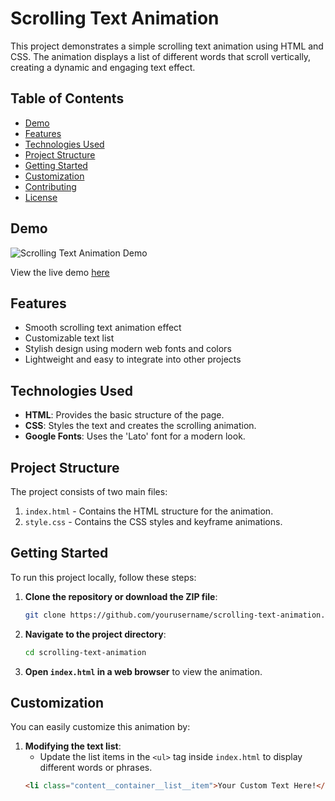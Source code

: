 # Scrolling Text Animation

This project demonstrates a simple scrolling text animation using HTML and CSS. The animation displays a list of different words that scroll vertically, creating a dynamic and engaging text effect.

## Table of Contents

- [Demo](#demo)
- [Features](#features)
- [Technologies Used](#technologies-used)
- [Project Structure](#project-structure)
- [Getting Started](#getting-started)
- [Customization](#customization)
- [Contributing](#contributing)
- [License](#license)

## Demo

![Scrolling Text Animation Demo](demo.gif) <!-- You can replace this with a screenshot or animated GIF of your project -->

View the live demo [here](#) <!-- Add a link to the live demo if available -->

## Features

- Smooth scrolling text animation effect
- Customizable text list
- Stylish design using modern web fonts and colors
- Lightweight and easy to integrate into other projects

## Technologies Used

- **HTML**: Provides the basic structure of the page.
- **CSS**: Styles the text and creates the scrolling animation.
- **Google Fonts**: Uses the 'Lato' font for a modern look.

## Project Structure

The project consists of two main files:

1. `index.html` - Contains the HTML structure for the animation.
2. `style.css` - Contains the CSS styles and keyframe animations.

## Getting Started

To run this project locally, follow these steps:

1. **Clone the repository or download the ZIP file**:
    ```bash
    git clone https://github.com/yourusername/scrolling-text-animation.git
    ```
   
2. **Navigate to the project directory**:
    ```bash
    cd scrolling-text-animation
    ```

3. **Open `index.html` in a web browser** to view the animation.

## Customization

You can easily customize this animation by:

1. **Modifying the text list**: 
   - Update the list items in the `<ul>` tag inside `index.html` to display different words or phrases.
   ```html
   <li class="content__container__list__item">Your Custom Text Here!</li>
